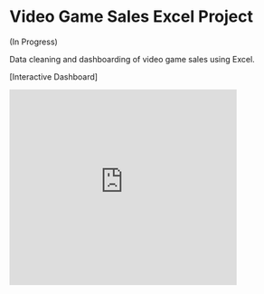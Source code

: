 # Video Game Sales Excel Project

(In Progress)

Data cleaning and dashboarding of video game sales using Excel.

[Interactive Dashboard]
<iframe width="402" height="346" frameborder="0" scrolling="no" src="https://o365coloradoedu-my.sharepoint.com/personal/isje4596_colorado_edu/_layouts/15/Doc.aspx?sourcedoc={64d8b34b-7444-425e-802d-0090e660c8d8}&action=embedview&AllowTyping=True&ActiveCell='Dashboard'!B3&wdHideGridlines=True&wdHideHeaders=True&wdInConfigurator=True&wdInConfigurator=True"></iframe>
